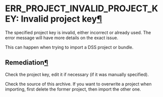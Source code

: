 ERR\_PROJECT\_INVALID\_PROJECT\_KEY: Invalid project key[¶](#err-project-invalid-project-key-invalid-project-key "Permalink to this heading")
=============================================================================================================================================


The specified project key is invalid, either incorrect or already used.
The error message will have more details on the exact issue.


This can happen when trying to import a DSS project or bundle.



Remediation[¶](#remediation "Permalink to this heading")
--------------------------------------------------------


Check the project key, edit it if necessary (if it was manually specified).


Check the source of this archive. If you want to overwrite a project when importing,
first delete the former project, then import the other one.